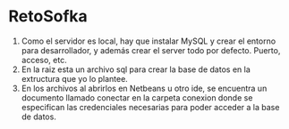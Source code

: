 # RetoSofka

1.  Como el servidor es local, hay que instalar MySQL y crear el entorno para desarrollador, y además crear el server todo por defecto. Puerto, acceso, etc.
2.  En la raiz esta un archivo sql para crear la base de datos en la extructura que yo lo plantee.
3.  En los archivos al abrirlos en Netbeans u otro ide, se encuentra un documento llamado conectar en la carpeta conexion donde se especifican las credenciales 
necesarias para poder acceder a la base de datos.

